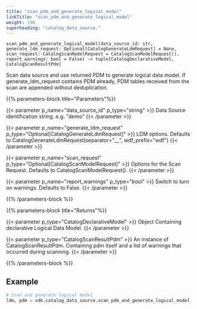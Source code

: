 ```yaml
---
title: "scan_pdm_and_generate_logical_model"
linkTitle: "scan_pdm_and_generate_logical_model"
weight: 190
superheading: "catalog_data_source."
---
```


``scan_pdm_and_generate_logical_model(data_source_id: str, generate_ldm_request: Optional[CatalogGenerateLdmRequest] = None, scan_request: CatalogScanModelRequest = CatalogScanModelRequest(), report_warnings: bool = False) -> tuple[CatalogDeclarativeModel, CatalogScanResultPdm]``

Scan data source and use returned PDM to generate logical data model. If generate_ldm_request
contains PDM already, PDM tables received from the scan are appended without deduplication.

{{% parameters-block  title="Parameters"%}}

{{< parameter p_name="data_source_id" p_type="string" >}}
Data Source identification string. e.g. "demo"
{{< /parameter >}}

{{< parameter p_name="generate_ldm_request" p_type="Optional[CatalogGenerateLdmRequest]" >}}
LDM options. Defaults to CatalogGenerateLdmRequest(separator="__", wdf_prefix="wdf")
{{< /parameter >}}

{{< parameter p_name="scan_request" p_type="Optional[CatalogScanModelRequest]" >}}
Options for the Scan Request. Defaults to CatalogScanModelRequest().
{{< /parameter >}}

{{< parameter p_name="report_warnings" p_type="bool" >}}
Switch to turn on warnings. Defaults to False.
{{< /parameter >}}

{{% /parameters-block %}}

{{% parameters-block title="Returns"%}}

{{< parameter p_type="CatalogDeclarativeModel" >}}
Object Containing declarative Logical Data Model.
{{< /parameter >}}

{{< parameter p_type="CatalogScanResultPdm" >}}
An instance of CatalogScanResultPdm.
Containing pdm itself and a list of warnings that occurred during scanning.
{{< /parameter >}}

{{% /parameters-block %}}

## Example

```python
# Scan and generate logical model
ldm, pdm = sdk.catalog_data_source.scan_pdm_and_generate_logical_model(data_source_id="demo-test-ds")
```
